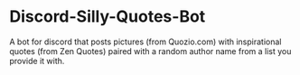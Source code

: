 # Discord-Silly-Quotes-Bot
A bot for discord that posts pictures (from Quozio.com) with inspirational quotes (from Zen Quotes) paired with a random author name from a list you provide it with.
